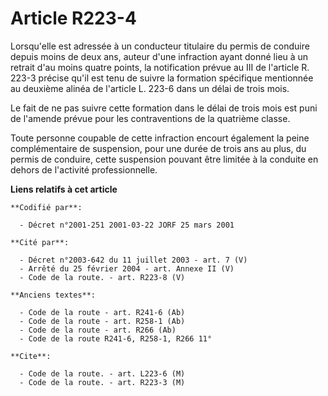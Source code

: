 # Article R223-4

Lorsqu'elle est adressée à un conducteur titulaire du permis de conduire depuis moins de deux ans, auteur d'une infraction
ayant donné lieu à un retrait d'au moins quatre points, la notification prévue au III de l'article R. 223-3 précise qu'il est
tenu de suivre la formation spécifique mentionnée au deuxième alinéa de l'article L. 223-6 dans un délai de trois mois.

Le fait de ne pas suivre cette formation dans le délai de trois mois est puni de l'amende prévue pour les contraventions de
la quatrième classe.

Toute personne coupable de cette infraction encourt également la peine complémentaire de suspension, pour une durée de trois
ans au plus, du permis de conduire, cette suspension pouvant être limitée à la conduite en dehors de l'activité
professionnelle.

**Liens relatifs à cet article**

	**Codifié par**:

	  - Décret n°2001-251 2001-03-22 JORF 25 mars 2001

	**Cité par**:

	  - Décret n°2003-642 du 11 juillet 2003 - art. 7 (V)
	  - Arrêté du 25 février 2004 - art. Annexe II (V)
	  - Code de la route. - art. R223-8 (V)

	**Anciens textes**:

	  - Code de la route - art. R241-6 (Ab)
	  - Code de la route - art. R258-1 (Ab)
	  - Code de la route - art. R266 (Ab)
	  - Code de la route R241-6, R258-1, R266 11°

	**Cite**:

	  - Code de la route. - art. L223-6 (M)
	  - Code de la route. - art. R223-3 (M)

